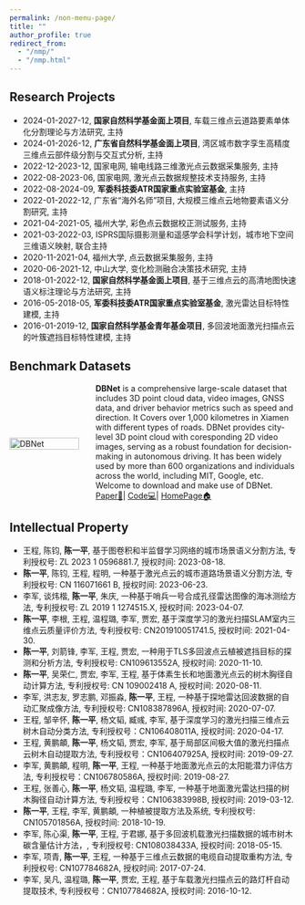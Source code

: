 ```yaml
---
permalink: /non-menu-page/
title: ""
author_profile: true
redirect_from: 
  - "/nmp/"
  - "/nmp.html"
---
```


## Research Projects
- 2024-01-2027-12, **国家自然科学基金面上项目**, 车载三维点云道路要素单体化分割理论与方法研究, 主持
- 2024-01-2026-12, **广东省自然科学基金面上项目**, 湾区城市数字孪生高精度三维点云部件级分割与交互式分析, 主持
- 2022-12-2023-12, 国家电网, 输电线路三维激光点云数据采集服务, 主持
- 2022-08-2023-06, 国家电网, 激光点云数据规整技术支持服务, 主持
- 2022-08-2024-09, **军委科技委ATR国家重点实验室基金**, 主持
- 2022-01-2022-12, 广东省“海外名师”项目, 大规模三维点云地物要素语义分割研究, 主持
- 2021-04-2021-05, 福州大学, 彩色点云数据校正测试服务, 主持
- 2021-03-2022-03, ISPRS国际摄影测量和遥感学会科学计划，城市地下空间三维语义映射, 联合主持
- 2020-11-2021-04, 福州大学, 点云数据采集服务, 主持
- 2020-06-2021-12, 中山大学, 变化检测融合决策技术研究, 主持
- 2018-01-2022-12, **国家自然科学基金面上项目**, 基于三维点云的高清地图快速语义标注理论与方法研究, 主持
- 2016-05-2018-05, **军委科技委ATR国家重点实验室基金**, 激光雷达目标特性建模, 主持
- 2016-01-2019-12, **国家自然科学基金青年基金项目**, 多回波地面激光扫描点云的叶簇遮挡目标特性建模, 主持

## Benchmark Datasets
<div style="display: flex; align-items: center; width: 100%;">
  <div style="flex: 30%;">
    <a>
        <img src="https://github.com/Ting-Devin-Han/Epingpages.github.io/raw/master/images/DBNet.gif" alt="DBNet" style="width: 90%;"/>
    </a>
  </div>
  <div style="flex: 70%;">
    <strong>DBNet</strong> is a comprehensive large-scale dataset that includes 3D point cloud data, video images, GNSS data, and driver behavior metrics such as speed and direction. It Covers over 1,000 kilometres in Xiamen with different types of roads. DBNet provides city-level 3D point cloud with coresponding 2D video images, serving as a robust foundation for decision-making in autonomous driving. It has been widely used by more than 600 organizations and individuals across the world, including MIT, Google, etc. Welcome to download and make use of DBNet.<br>
    <a href="https://openaccess.thecvf.com/content_cvpr_2018/html/Chen_LiDAR-Video_Driving_Dataset_CVPR_2018_paper.html">Paper📄</a>|
    <a href="https://github.com/driving-behavior/DBNet">Code💻</a>|
    <a href="http://www.dbehavior.net/">HomePage🏠</a>
  </div>
</div>

## Intellectual Property
- 王程, 陈钧, **陈一平**, 基于图卷积和半监督学习网络的城市场景语义分割方法, 专利授权号: ZL 2023 1 0596881.7, 授权时间: 2023-08-18.
- **陈一平**, 陈钧, 王程, 程明, 一种基于激光点云的城市道路场景语义分割方法, 专利授权号: CN 116071661 B, 授权时间: 2023-06-23.
- 李军, 谈炜楷, **陈一平**, 朱庆, 一种基于哨兵一号合成孔径雷达图像的海冰测绘方法, 专利授权号: ZL 2019 1 1274515.X, 授权时间: 2023-04-07.
- **陈一平**, 李根, 王程, 温程璐, 李军, 贾宏, 基于深度学习的激光扫描SLAM室内三维点云质量评价方法, 专利授权号: CN201910051741.5, 授权时间: 2021-04-30.
- **陈一平**, 刘箭锋, 李军, 王程, 贾宏, 一种用于TLS多回波点云植被遮挡目标的探测和分析方法, 专利授权号: CN109613552A, 授权时间: 2020-11-10.
- **陈一平**, 吴荣仁, 贾宏, 李军, 王程, 基于体素生长和地面激光点云的树木胸径自动计算方法, 专利授权号: CN 109002418 A, 授权时间: 2020-08-11.
- 李军, 洪志友, 罗志鹏, 邓振淼, **陈一平**, 王程, 一种基于探地雷达回波数据的自动汇聚成像方法, 专利授权号: CN108387896A, 授权时间: 2020-07-07.
- 王程, 邹辛怀, **陈一平**, 杨文韬, 臧彧, 李军, 基于深度学习的激光扫描三维点云树木自动分类方法, 专利授权号：CN106408011A, 授权时间: 2020-04-17.
- 王程, 黄鹏頔, **陈一平**, 杨文韬, 贾宏, 李军, 基于局部区间极大值的激光扫描点云树木自动提取方法, 专利授权号：CN106407925A, 授权时间: 2019-09-27.
- 李军, 黄鹏頔, 程明, **陈一平**, 王程, 一种基于地面激光点云的太阳能潜力评估方法, 专利授权号：CN106780586A, 授权时间: 2019-08-27.
- 王程, 张善心, **陈一平**, 杨文韬, 温程璐, 李军, 一种基于地面激光雷达扫描的树木胸径自动计算方法, 专利授权号：CN106383998B, 授权时间: 2019-03-12.
- **陈一平**, 王程, 李军, 黄鹏頔, 一种植被提取方法及系统, 专利授权号: CN105701856A, 授权时间: 2018-10-19.
- 李军, 陈心渠, **陈一平**, 王程, 于君娜, 基于多回波机载激光扫描数据的城市树木碳含量估计方法，, 专利授权号: CN108038433A, 授权时间: 2018-05-15.
- 李军, 项青, **陈一平**, 王程, 一种基于三维点云数据的电缆自动提取重构方法, 专利授权号: CN107784682A, 授权时间: 2017-07-24.
- 李军, 吴凡, 温程璐, **陈一平**, 贾宏, 王程, 基于车载激光扫描点云的路灯杆自动提取技术, 专利授权号：CN107784682A, 授权时间: 2016-10-12.
